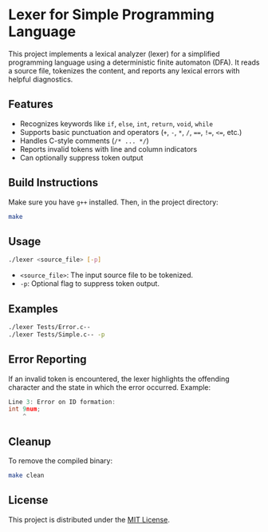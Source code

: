 # Lexer for Simple Programming Language

This project implements a lexical analyzer (lexer) for a simplified programming language using a deterministic finite automaton (DFA). It reads a source file, tokenizes the content, and reports any lexical errors with helpful diagnostics.

## Features

-   Recognizes keywords like `if`, `else`, `int`, `return`, `void`, `while`
-   Supports basic punctuation and operators (`+`, `-`, `*`, `/`, `==`, `!=`, `<=`, etc.)
-   Handles C-style comments (`/* ... */`)
-   Reports invalid tokens with line and column indicators
-   Can optionally suppress token output

## Build Instructions

Make sure you have `g++` installed. Then, in the project directory:

```bash
make
```

## Usage

```bash
./lexer <source_file> [-p]
```

-   `<source_file>`: The input source file to be tokenized.
-   `-p`: Optional flag to suppress token output.

## Examples

```bash
./lexer Tests/Error.c--
./lexer Tests/Simple.c-- -p
```

## Error Reporting

If an invalid token is encountered, the lexer highlights the offending character and the state in which the error occurred. Example:

```cpp
Line 3: Error on ID formation:
int 9num;
    ^
```

## Cleanup

To remove the compiled binary:

```bash
make clean
```

## License

This project is distributed under the [MIT License](https://opensource.org/licenses/MIT).

